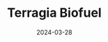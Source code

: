 ---  
layout: startup_page  
title: "Terragia Biofuel"  
id: "terragiabiofuel.com"  
permalink: "/terragiabiofuelterragiabiofuel.com03282024/"  
website: "https://terragiabiofuel.com/"  
funding_round: "Seed"  
funding_amount: "$6M"  
investors: "Engine Ventures, Energy Impact Partners"  
about: "Terragia Biofuel develops and deploys technology to produce sustainable liquid fuels from cellulosic biomass. Using engineered thermophilic bacteria, their novel biological approach converts biomass into ethanol and other products, aiming for low-cost, low-carbon fuels for transportation."  
markets: "Biofuel, Renewable Energy, Biotechnology"  
hq: "Hanover, New Hampshire, United States"  
founded_year: "2022"  
linkedin: "https://www.linkedin.com/company/terragiabiofuel"  
twitter: ""  
instagram: ""  
facebook: ""  
crunchbase: "https://www.crunchbase.com/organization/terragia-biofuel"  
pitchbook: "https://pitchbook.com/profiles/company/42185-89"  

date_display: "28-Mar-2024"  
date: "2024-03-28"

# SEO Optimization  
meta_title: "Terragia Biofuel - Seed Funding ($6M)"  
meta_description: "Terragia Biofuel, Terragia Biofuel develops and deploys technology to produce sustainable liquid fuels from cellulosic biomass. Using engineered thermophilic bacteria, ..."  
meta_keywords: "Terragia Biofuel, Biofuel, Renewable Energy, Biotechnology, Seed funding"  
canonical_url: "https://startup.projectstartups.com/terragiabiofuelterragiabiofuel.com03282024/"  
---